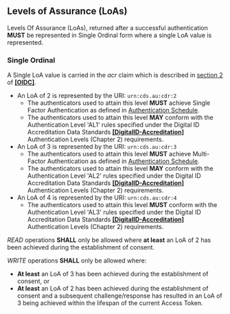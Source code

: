 ## Levels of Assurance (LoAs)

Levels Of Assurance (LoAs), returned after a successful authentication **MUST** be represented in Single Ordinal form where a single LoA value is represented.

<a id="ordinal-loa"></a>
### Single Ordinal
A Single LoA value is carried in the _acr_ claim which is described in [section 2](https://openid.net/specs/openid-connect-core-1_0.html#IDToken) of **[[OIDC]](#nref-OIDC)**.

- An LoA of 2 is represented by the URI: `urn:cds.au:cdr:2`
  - The authenticators used to attain this level **MUST** achieve Single Factor Authentication as defined in [Authentication Schedule](#authentication-schedule).
  - The authenticators used to attain this level **MAY** conform with the Authentication Level 'AL1' rules specified under the Digital ID Accreditation Data Standards **[[DigitalID-Accreditation]](#nref-DigitalID-Accreditation)** Authentication Levels (Chapter 2) requirements.
- An LoA of 3 is represented by the URI: `urn:cds.au:cdr:3`
  - The authenticators used to attain this level **MUST** achieve Multi-Factor Authentication as defined in [Authentication Schedule](#authentication-schedule).
  - The authenticators used to attain this level **MAY** conform with the Authentication Level 'AL2' rules specified under the Digital ID Accreditation Data Standards **[[DigitalID-Accreditation]](#nref-DigitalID-Accreditation)** Authentication Levels (Chapter 2) requirements.
- An LoA of 4 is represented by the URI: `urn:cds.au:cdr:4`
  - The authenticators used to attain this level **MUST** conform with the Authentication Level 'AL3' rules specified under the Digital ID Accreditation Data Standards **[[DigitalID-Accreditation]](#nref-DigitalID-Accreditation)** Authentication Levels (Chapter 2) requirements.


*READ* operations **SHALL** only be allowed where __at least__ an LoA of 2 has been achieved during the establishment of consent.

*WRITE* operations **SHALL** only be allowed where:

- __At least__ an LoA of 3 has been achieved during the establishment of consent, or
- __At least__ an LoA of 2 has been achieved during the establishment of consent and a subsequent challenge/response has resulted in an LoA of 3 being achieved within the lifespan of the current Access Token.